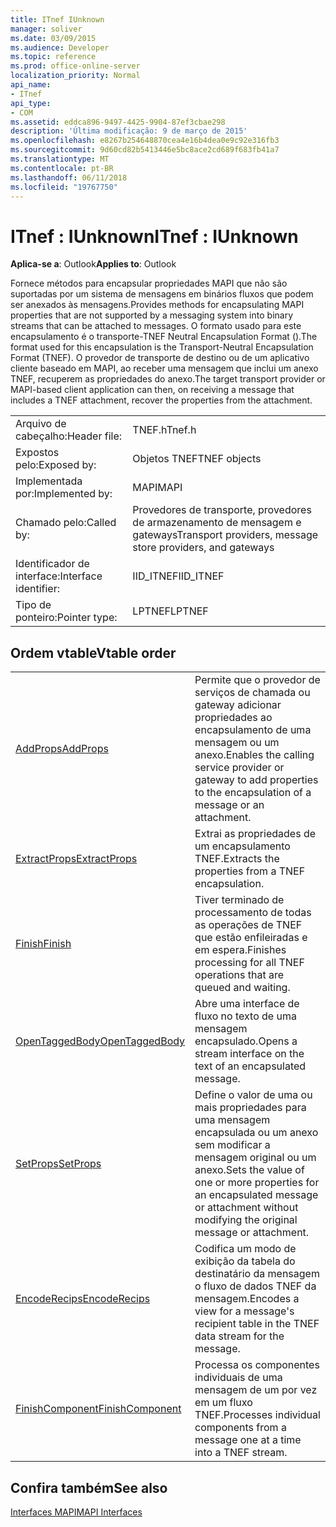 ```yaml
---
title: ITnef IUnknown
manager: soliver
ms.date: 03/09/2015
ms.audience: Developer
ms.topic: reference
ms.prod: office-online-server
localization_priority: Normal
api_name:
- ITnef
api_type:
- COM
ms.assetid: eddca896-9497-4425-9904-87ef3cbae298
description: 'Última modificação: 9 de março de 2015'
ms.openlocfilehash: e8267b254648870cea4e16b4dea0e9c92e316fb3
ms.sourcegitcommit: 9d60cd82b5413446e5bc8ace2cd689f683fb41a7
ms.translationtype: MT
ms.contentlocale: pt-BR
ms.lasthandoff: 06/11/2018
ms.locfileid: "19767750"
---
```

# <a name="itnef--iunknown"></a><span data-ttu-id="d316a-103">ITnef : IUnknown</span><span class="sxs-lookup"><span data-stu-id="d316a-103">ITnef : IUnknown</span></span>

  
  
<span data-ttu-id="d316a-104">**Aplica-se a**: Outlook</span><span class="sxs-lookup"><span data-stu-id="d316a-104">**Applies to**: Outlook</span></span> 
  
<span data-ttu-id="d316a-105">Fornece métodos para encapsular propriedades MAPI que não são suportadas por um sistema de mensagens em binários fluxos que podem ser anexados às mensagens.</span><span class="sxs-lookup"><span data-stu-id="d316a-105">Provides methods for encapsulating MAPI properties that are not supported by a messaging system into binary streams that can be attached to messages.</span></span> <span data-ttu-id="d316a-106">O formato usado para este encapsulamento é o transporte-TNEF Neutral Encapsulation Format ().</span><span class="sxs-lookup"><span data-stu-id="d316a-106">The format used for this encapsulation is the Transport-Neutral Encapsulation Format (TNEF).</span></span> <span data-ttu-id="d316a-107">O provedor de transporte de destino ou de um aplicativo cliente baseado em MAPI, ao receber uma mensagem que inclui um anexo TNEF, recuperem as propriedades do anexo.</span><span class="sxs-lookup"><span data-stu-id="d316a-107">The target transport provider or MAPI-based client application can then, on receiving a message that includes a TNEF attachment, recover the properties from the attachment.</span></span>
  
|||
|:-----|:-----|
|<span data-ttu-id="d316a-108">Arquivo de cabeçalho:</span><span class="sxs-lookup"><span data-stu-id="d316a-108">Header file:</span></span>  <br/> |<span data-ttu-id="d316a-109">TNEF.h</span><span class="sxs-lookup"><span data-stu-id="d316a-109">Tnef.h</span></span>  <br/> |
|<span data-ttu-id="d316a-110">Expostos pelo:</span><span class="sxs-lookup"><span data-stu-id="d316a-110">Exposed by:</span></span>  <br/> |<span data-ttu-id="d316a-111">Objetos TNEF</span><span class="sxs-lookup"><span data-stu-id="d316a-111">TNEF objects</span></span>  <br/> |
|<span data-ttu-id="d316a-112">Implementada por:</span><span class="sxs-lookup"><span data-stu-id="d316a-112">Implemented by:</span></span>  <br/> |<span data-ttu-id="d316a-113">MAPI</span><span class="sxs-lookup"><span data-stu-id="d316a-113">MAPI</span></span>  <br/> |
|<span data-ttu-id="d316a-114">Chamado pelo:</span><span class="sxs-lookup"><span data-stu-id="d316a-114">Called by:</span></span>  <br/> |<span data-ttu-id="d316a-115">Provedores de transporte, provedores de armazenamento de mensagem e gateways</span><span class="sxs-lookup"><span data-stu-id="d316a-115">Transport providers, message store providers, and gateways</span></span>  <br/> |
|<span data-ttu-id="d316a-116">Identificador de interface:</span><span class="sxs-lookup"><span data-stu-id="d316a-116">Interface identifier:</span></span>  <br/> |<span data-ttu-id="d316a-117">IID_ITNEF</span><span class="sxs-lookup"><span data-stu-id="d316a-117">IID_ITNEF</span></span>  <br/> |
|<span data-ttu-id="d316a-118">Tipo de ponteiro:</span><span class="sxs-lookup"><span data-stu-id="d316a-118">Pointer type:</span></span>  <br/> |<span data-ttu-id="d316a-119">LPTNEF</span><span class="sxs-lookup"><span data-stu-id="d316a-119">LPTNEF</span></span>  <br/> |
   
## <a name="vtable-order"></a><span data-ttu-id="d316a-120">Ordem vtable</span><span class="sxs-lookup"><span data-stu-id="d316a-120">Vtable order</span></span>

|||
|:-----|:-----|
|[<span data-ttu-id="d316a-121">AddProps</span><span class="sxs-lookup"><span data-stu-id="d316a-121">AddProps</span></span>](itnef-addprops.md) <br/> |<span data-ttu-id="d316a-122">Permite que o provedor de serviços de chamada ou gateway adicionar propriedades ao encapsulamento de uma mensagem ou um anexo.</span><span class="sxs-lookup"><span data-stu-id="d316a-122">Enables the calling service provider or gateway to add properties to the encapsulation of a message or an attachment.</span></span>  <br/> |
|[<span data-ttu-id="d316a-123">ExtractProps</span><span class="sxs-lookup"><span data-stu-id="d316a-123">ExtractProps</span></span>](itnef-extractprops.md) <br/> |<span data-ttu-id="d316a-124">Extrai as propriedades de um encapsulamento TNEF.</span><span class="sxs-lookup"><span data-stu-id="d316a-124">Extracts the properties from a TNEF encapsulation.</span></span>  <br/> |
|[<span data-ttu-id="d316a-125">Finish</span><span class="sxs-lookup"><span data-stu-id="d316a-125">Finish</span></span>](itnef-finish.md) <br/> |<span data-ttu-id="d316a-126">Tiver terminado de processamento de todas as operações de TNEF que estão enfileiradas e em espera.</span><span class="sxs-lookup"><span data-stu-id="d316a-126">Finishes processing for all TNEF operations that are queued and waiting.</span></span>  <br/> |
|[<span data-ttu-id="d316a-127">OpenTaggedBody</span><span class="sxs-lookup"><span data-stu-id="d316a-127">OpenTaggedBody</span></span>](itnef-opentaggedbody.md) <br/> |<span data-ttu-id="d316a-128">Abre uma interface de fluxo no texto de uma mensagem encapsulado.</span><span class="sxs-lookup"><span data-stu-id="d316a-128">Opens a stream interface on the text of an encapsulated message.</span></span>  <br/> |
|[<span data-ttu-id="d316a-129">SetProps</span><span class="sxs-lookup"><span data-stu-id="d316a-129">SetProps</span></span>](itnef-setprops.md) <br/> |<span data-ttu-id="d316a-130">Define o valor de uma ou mais propriedades para uma mensagem encapsulada ou um anexo sem modificar a mensagem original ou um anexo.</span><span class="sxs-lookup"><span data-stu-id="d316a-130">Sets the value of one or more properties for an encapsulated message or attachment without modifying the original message or attachment.</span></span>  <br/> |
|[<span data-ttu-id="d316a-131">EncodeRecips</span><span class="sxs-lookup"><span data-stu-id="d316a-131">EncodeRecips</span></span>](itnef-encoderecips.md) <br/> |<span data-ttu-id="d316a-132">Codifica um modo de exibição da tabela do destinatário da mensagem o fluxo de dados TNEF da mensagem.</span><span class="sxs-lookup"><span data-stu-id="d316a-132">Encodes a view for a message's recipient table in the TNEF data stream for the message.</span></span>  <br/> |
|[<span data-ttu-id="d316a-133">FinishComponent</span><span class="sxs-lookup"><span data-stu-id="d316a-133">FinishComponent</span></span>](itnef-finishcomponent.md) <br/> |<span data-ttu-id="d316a-134">Processa os componentes individuais de uma mensagem de um por vez em um fluxo TNEF.</span><span class="sxs-lookup"><span data-stu-id="d316a-134">Processes individual components from a message one at a time into a TNEF stream.</span></span>  <br/> |
   
## <a name="see-also"></a><span data-ttu-id="d316a-135">Confira também</span><span class="sxs-lookup"><span data-stu-id="d316a-135">See also</span></span>



[<span data-ttu-id="d316a-136">Interfaces MAPI</span><span class="sxs-lookup"><span data-stu-id="d316a-136">MAPI Interfaces</span></span>](mapi-interfaces.md)

